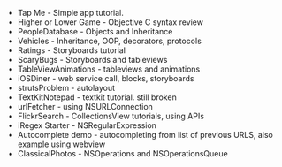 - Tap Me               - Simple app tutorial.
- Higher or Lower Game - Objective C syntax review
- PeopleDatabase       - Objects and Inheritance
- Vehicles             - Inheritance, OOP, decorators, protocols
- Ratings              - Storyboards tutorial
- ScaryBugs            - Storyboards and tableviews
- TableViewAnimations  - tableviews and animations
- iOSDiner             - web service call, blocks, storyboards
- strutsProblem        - autolayout
- TextKitNotepad       - textkit tutorial. still broken
- urlFetcher           - using NSURLConnection
- FlickrSearch         - CollectionsView tutorials, using APIs
- iRegex Starter       -  NSRegularExpression
- Autocomplete demo    - autocompleting from list of previous URLS, also example using webview
- ClassicalPhotos      - NSOperations and NSOperationsQueue